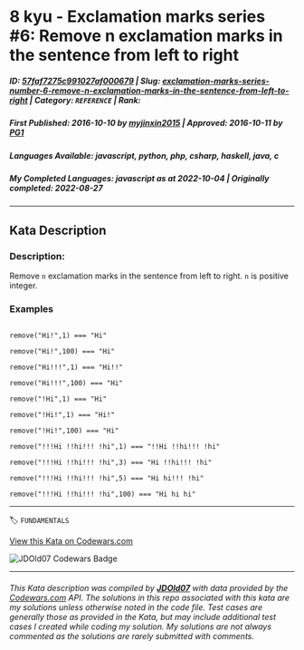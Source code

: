 # 8 kyu - Exclamation marks series #6: Remove n exclamation marks in the sentence from left to right

##### **ID**: [57faf7275c991027af000679](https://www.codewars.com/kata/57faf7275c991027af000679) | **Slug**: [exclamation-marks-series-number-6-remove-n-exclamation-marks-in-the-sentence-from-left-to-right](https://www.codewars.com/kata/57faf7275c991027af000679) | **Category**: `REFERENCE` | **Rank**: <span style="color:white">8 kyu</span>

##### **First Published**: 2016-10-10 ***by*** [myjinxin2015](https://www.codewars.com/users/myjinxin2015) | **Approved**: 2016-10-11 ***by*** [PG1](https://www.codewars.com/users/PG1)

##### **Languages Available**: javascript, python, php, csharp, haskell, java, c

##### **My Completed Languages**: javascript ***as at*** 2022-10-04 | **Originally completed**: 2022-08-27

---

## Kata Description


### Description:



 Remove `n` exclamation marks in the sentence from left to right. `n` is positive integer.



### Examples



```

remove("Hi!",1) === "Hi"

remove("Hi!",100) === "Hi"

remove("Hi!!!",1) === "Hi!!"

remove("Hi!!!",100) === "Hi"

remove("!Hi",1) === "Hi"

remove("!Hi!",1) === "Hi!"

remove("!Hi!",100) === "Hi"

remove("!!!Hi !!hi!!! !hi",1) === "!!Hi !!hi!!! !hi"

remove("!!!Hi !!hi!!! !hi",3) === "Hi !!hi!!! !hi"

remove("!!!Hi !!hi!!! !hi",5) === "Hi hi!!! !hi"

remove("!!!Hi !!hi!!! !hi",100) === "Hi hi hi"

```

---


🏷 `FUNDAMENTALS`


[View this Kata on Codewars.com](https://www.codewars.com/kata/57faf7275c991027af000679)

![](https://www.codewars.com/users/jdold07/badges/large "JDOld07 Codewars Badge")

---

###### *This Kata description was compiled by [**JDOld07**](https://tpstech.dev) with data provided by the [Codewars.com](https://www.codewars.com) API.  The solutions in this repo associated with this kata are my solutions unless otherwise noted in the code file.  Test cases are generally those as provided in the Kata, but may include additional test cases I created while coding my solution.  My solutions are not always commented as the solutions are rarely submitted with comments.*
